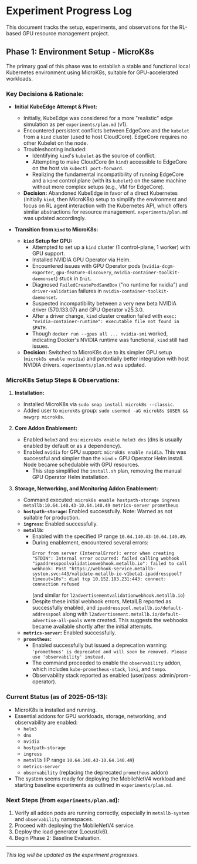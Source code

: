 # Experiment Progress Log

This document tracks the setup, experiments, and observations for the RL-based GPU resource management project.

## Phase 1: Environment Setup - MicroK8s

The primary goal of this phase was to establish a stable and functional local Kubernetes environment using MicroK8s, suitable for GPU-accelerated workloads.

### Key Decisions & Rationale:

*   **Initial KubeEdge Attempt & Pivot:**
    *   Initially, KubeEdge was considered for a more "realistic" edge simulation as per `experiments/plan.md` (v1).
    *   Encountered persistent conflicts between EdgeCore and the `kubelet` from a `kind` cluster (used to host CloudCore). EdgeCore requires no other Kubelet on the node.
    *   Troubleshooting included:
        *   Identifying `kind`'s `kubelet` as the source of conflict.
        *   Attempting to make CloudCore (in `kind`) accessible to EdgeCore on the host via `kubectl port-forward`.
        *   Realizing the fundamental incompatibility of running EdgeCore and a `kind` control plane (with its `kubelet`) on the same machine without more complex setups (e.g., VM for EdgeCore).
    *   **Decision:** Abandoned KubeEdge in favor of a direct Kubernetes (initially `kind`, then MicroK8s) setup to simplify the environment and focus on RL agent interaction with the Kubernetes API, which offers similar abstractions for resource management. `experiments/plan.md` was updated accordingly.

*   **Transition from `kind` to MicroK8s:**
    *   **`kind` Setup for GPU:**
        *   Attempted to set up a `kind` cluster (1 control-plane, 1 worker) with GPU support.
        *   Installed NVIDIA GPU Operator via Helm.
        *   Encountered issues with GPU Operator pods (`nvidia-dcgm-exporter`, `gpu-feature-discovery`, `nvidia-container-toolkit-daemonset`) stuck in `Init`.
        *   Diagnosed `FailedCreatePodSandBox` ("no runtime for nvidia") and `driver-validation` failures in `nvidia-container-toolkit-daemonset`.
        *   Suspected incompatibility between a very new beta NVIDIA driver (570.133.07) and GPU Operator v25.3.0.
        *   After a driver change, `kind` cluster creation failed with `exec: "nvidia-container-runtime": executable file not found in $PATH`.
        *   Though `docker run --gpus all ... nvidia-smi` worked, indicating Docker's NVIDIA runtime was functional, `kind` still had issues.
    *   **Decision:** Switched to MicroK8s due to its simpler GPU setup (`microk8s enable nvidia`) and potentially better integration with host NVIDIA drivers. `experiments/plan.md` was updated.

### MicroK8s Setup Steps & Observations:

1.  **Installation:**
    *   Installed MicroK8s via `sudo snap install microk8s --classic`.
    *   Added user to `microk8s` group: `sudo usermod -aG microk8s $USER && newgrp microk8s`.

2.  **Core Addon Enablement:**
    *   Enabled `helm3` and `dns`: `microk8s enable helm3 dns` (dns is usually enabled by default or as a dependency).
    *   Enabled `nvidia` for GPU support: `microk8s enable nvidia`. This was successful and simpler than the `kind` + GPU Operator Helm install. Node became schedulable with GPU resources.
        *   This step simplified the `install.sh` plan, removing the manual GPU Operator Helm installation.

3.  **Storage, Networking, and Monitoring Addon Enablement:**
    *   Command executed: `microk8s enable hostpath-storage ingress metallb:10.64.140.43-10.64.140.49 metrics-server prometheus`
    *   **`hostpath-storage`:** Enabled successfully. Note: Warned as not suitable for production.
    *   **`ingress`:** Enabled successfully.
    *   **`metallb`:**
        *   Enabled with the specified IP range `10.64.140.43-10.64.140.49`.
        *   During enablement, encountered several errors:
            ```
            Error from server (InternalError): error when creating "STDIN": Internal error occurred: failed calling webhook "ipaddresspoolvalidationwebhook.metallb.io": failed to call webhook: Post "https://webhook-service.metallb-system.svc:443/validate-metallb-io-v1beta1-ipaddresspool?timeout=10s": dial tcp 10.152.183.231:443: connect: connection refused
            ```
            (and similar for `l2advertisementvalidationwebhook.metallb.io`)
        *   Despite these initial webhook errors, MetalLB reported as successfully enabled, and `ipaddresspool.metallb.io/default-addresspool` along with `l2advertisement.metallb.io/default-advertise-all-pools` were created. This suggests the webhooks became available shortly after the initial attempts.
    *   **`metrics-server`:** Enabled successfully.
    *   **`prometheus`:**
        *   Enabled successfully but issued a deprecation warning: `'prometheus' is deprecated and will soon be removed. Please use 'observability' instead.`
        *   The command proceeded to enable the `observability` addon, which includes `kube-prometheus-stack`, `loki`, and `tempo`.
        *   Observability stack reported as enabled (user/pass: admin/prom-operator).

### Current Status (as of 2025-05-13):

*   MicroK8s is installed and running.
*   Essential addons for GPU workloads, storage, networking, and observability are enabled:
    *   `helm3`
    *   `dns`
    *   `nvidia`
    *   `hostpath-storage`
    *   `ingress`
    *   `metallb` (IP range `10.64.140.43-10.64.140.49`)
    *   `metrics-server`
    *   `observability` (replacing the deprecated `prometheus` addon)
*   The system seems ready for deploying the MobileNetV4 workload and starting baseline experiments as outlined in `experiments/plan.md`.

### Next Steps (from `experiments/plan.md`):

1.  Verify all addon pods are running correctly, especially in `metallb-system` and `observability` namespaces.
2.  Proceed with deploying the MobileNetV4 service.
3.  Deploy the load generator (Locust/k6).
4.  Begin Phase 2: Baseline Evaluation.

---
*This log will be updated as the experiment progresses.*
